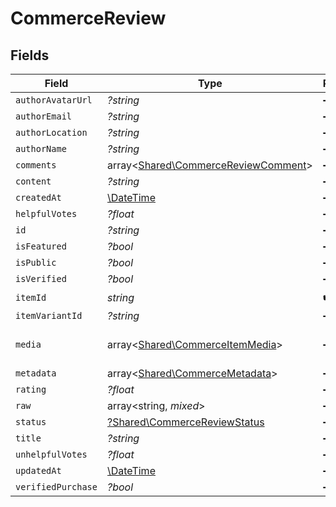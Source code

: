 # CommerceReview


## Fields

| Field                                                                               | Type                                                                                | Required                                                                            | Description                                                                         |
| ----------------------------------------------------------------------------------- | ----------------------------------------------------------------------------------- | ----------------------------------------------------------------------------------- | ----------------------------------------------------------------------------------- |
| `authorAvatarUrl`                                                                   | *?string*                                                                           | :heavy_minus_sign:                                                                  | N/A                                                                                 |
| `authorEmail`                                                                       | *?string*                                                                           | :heavy_minus_sign:                                                                  | N/A                                                                                 |
| `authorLocation`                                                                    | *?string*                                                                           | :heavy_minus_sign:                                                                  | N/A                                                                                 |
| `authorName`                                                                        | *?string*                                                                           | :heavy_minus_sign:                                                                  | N/A                                                                                 |
| `comments`                                                                          | array<[Shared\CommerceReviewComment](../../Models/Shared/CommerceReviewComment.md)> | :heavy_minus_sign:                                                                  | N/A                                                                                 |
| `content`                                                                           | *?string*                                                                           | :heavy_minus_sign:                                                                  | N/A                                                                                 |
| `createdAt`                                                                         | [\DateTime](https://www.php.net/manual/en/class.datetime.php)                       | :heavy_minus_sign:                                                                  | N/A                                                                                 |
| `helpfulVotes`                                                                      | *?float*                                                                            | :heavy_minus_sign:                                                                  | N/A                                                                                 |
| `id`                                                                                | *?string*                                                                           | :heavy_minus_sign:                                                                  | N/A                                                                                 |
| `isFeatured`                                                                        | *?bool*                                                                             | :heavy_minus_sign:                                                                  | N/A                                                                                 |
| `isPublic`                                                                          | *?bool*                                                                             | :heavy_minus_sign:                                                                  | N/A                                                                                 |
| `isVerified`                                                                        | *?bool*                                                                             | :heavy_minus_sign:                                                                  | N/A                                                                                 |
| `itemId`                                                                            | *string*                                                                            | :heavy_check_mark:                                                                  | N/A                                                                                 |
| `itemVariantId`                                                                     | *?string*                                                                           | :heavy_minus_sign:                                                                  | N/A                                                                                 |
| `media`                                                                             | array<[Shared\CommerceItemMedia](../../Models/Shared/CommerceItemMedia.md)>         | :heavy_minus_sign:                                                                  | Photosvideos attached to the review                                                 |
| `metadata`                                                                          | array<[Shared\CommerceMetadata](../../Models/Shared/CommerceMetadata.md)>           | :heavy_minus_sign:                                                                  | N/A                                                                                 |
| `rating`                                                                            | *?float*                                                                            | :heavy_minus_sign:                                                                  | N/A                                                                                 |
| `raw`                                                                               | array<string, *mixed*>                                                              | :heavy_minus_sign:                                                                  | N/A                                                                                 |
| `status`                                                                            | [?Shared\CommerceReviewStatus](../../Models/Shared/CommerceReviewStatus.md)         | :heavy_minus_sign:                                                                  | N/A                                                                                 |
| `title`                                                                             | *?string*                                                                           | :heavy_minus_sign:                                                                  | N/A                                                                                 |
| `unhelpfulVotes`                                                                    | *?float*                                                                            | :heavy_minus_sign:                                                                  | N/A                                                                                 |
| `updatedAt`                                                                         | [\DateTime](https://www.php.net/manual/en/class.datetime.php)                       | :heavy_minus_sign:                                                                  | N/A                                                                                 |
| `verifiedPurchase`                                                                  | *?bool*                                                                             | :heavy_minus_sign:                                                                  | N/A                                                                                 |